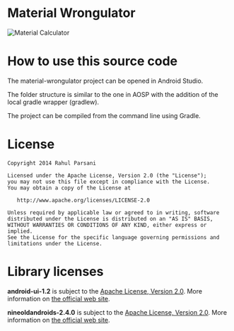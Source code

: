Material Wrongulator
===================

![Material Calculator](art/hero.png)

How to use this source code
===========================

The material-wrongulator project can be opened in Android Studio.

The folder structure is similar to the one in AOSP with the addition of the local gradle wrapper (gradlew). 

The project can be compiled from the command line using Gradle.

License
=======

    Copyright 2014 Rahul Parsani

    Licensed under the Apache License, Version 2.0 (the "License");
    you may not use this file except in compliance with the License.
    You may obtain a copy of the License at

       http://www.apache.org/licenses/LICENSE-2.0

    Unless required by applicable law or agreed to in writing, software
    distributed under the License is distributed on an "AS IS" BASIS,
    WITHOUT WARRANTIES OR CONDITIONS OF ANY KIND, either express or implied.
    See the License for the specific language governing permissions and
    limitations under the License.

Library licenses
================

__android-ui-1.2__ is subject to the [Apache License, Version 2.0][1]. More information on [the official web site][2].

__nineoldandroids-2.4.0__ is subject to the [Apache License, Version 2.0][1]. More information on [the official web site][3].

[1]: http://apache.org/licenses/LICENSE-2.0.html
[2]: https://github.com/markushi/android-ui
[3]: http://nineoldandroids.com
